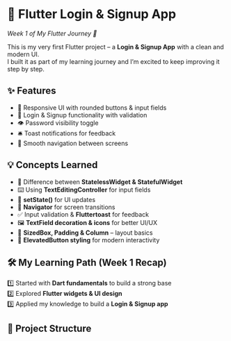 # 🚀 Flutter Login & Signup App  

_Week 1 of My Flutter Journey 🚀_  

This is my very first Flutter project – a **Login & Signup App** with a clean and modern UI.  
I built it as part of my learning journey and I’m excited to keep improving it step by step.  



## ✨ Features
- 📱 Responsive UI with rounded buttons & input fields  
- 🔐 Login & Signup functionality with validation  
- 👁️ Password visibility toggle  
- 🛎️ Toast notifications for feedback  
- 🔄 Smooth navigation between screens  



## 💡 Concepts Learned
- 📍 Difference between **StatelessWidget & StatefulWidget**  
- ⌨️ Using **TextEditingController** for input fields  
- 🎨 **setState()** for UI updates  
- 🧭 **Navigator** for screen transitions  
- ✅ Input validation & **Fluttertoast** for feedback  
- 🖼️ **TextField decoration & icons** for better UI/UX  
- 📏 **SizedBox, Padding & Column** – layout basics  
- 🔘 **ElevatedButton styling** for modern interactivity  


## 🛠️ My Learning Path (Week 1 Recap)
1️⃣ Started with **Dart fundamentals** to build a strong base  
2️⃣ Explored **Flutter widgets & UI design**  
3️⃣ Applied my knowledge to build a **Login & Signup app**  



## 📂 Project Structure
